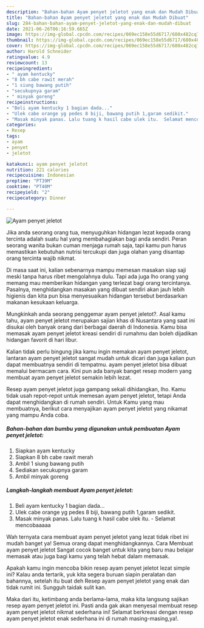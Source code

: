 ```yaml
---
description: "Bahan-bahan Ayam penyet jeletot yang enak dan Mudah Dibuat"
title: "Bahan-bahan Ayam penyet jeletot yang enak dan Mudah Dibuat"
slug: 284-bahan-bahan-ayam-penyet-jeletot-yang-enak-dan-mudah-dibuat
date: 2021-06-26T06:16:59.665Z
image: https://img-global.cpcdn.com/recipes/069ec158e55d6717/680x482cq70/ayam-penyet-jeletot-foto-resep-utama.jpg
thumbnail: https://img-global.cpcdn.com/recipes/069ec158e55d6717/680x482cq70/ayam-penyet-jeletot-foto-resep-utama.jpg
cover: https://img-global.cpcdn.com/recipes/069ec158e55d6717/680x482cq70/ayam-penyet-jeletot-foto-resep-utama.jpg
author: Harold Schneider
ratingvalue: 4.9
reviewcount: 13
recipeingredient:
- " ayam kentucky"
- "8 bh cabe rawit merah"
- "1 siung bawang putih"
- "secukupnya garam"
- " minyak goreng"
recipeinstructions:
- "Beli ayam kentucky 1 bagian dada..."
- "Ulek cabe orange yg pedes 8 biji, bawang putih 1,garam sedikit."
- "Masak minyak panas. Lalu tuang k hasil cabe ulek itu.  Selamat mencobaaaaa"
categories:
- Resep
tags:
- ayam
- penyet
- jeletot

katakunci: ayam penyet jeletot 
nutrition: 221 calories
recipecuisine: Indonesian
preptime: "PT39M"
cooktime: "PT40M"
recipeyield: "2"
recipecategory: Dinner

---
```



![Ayam penyet jeletot](https://img-global.cpcdn.com/recipes/069ec158e55d6717/680x482cq70/ayam-penyet-jeletot-foto-resep-utama.jpg)

Jika anda seorang orang tua, menyuguhkan hidangan lezat kepada orang tercinta adalah suatu hal yang membahagiakan bagi anda sendiri. Peran seorang  wanita bukan cuman menjaga rumah saja, tapi kamu pun harus memastikan kebutuhan nutrisi tercukupi dan juga olahan yang disantap orang tercinta wajib nikmat.

Di masa  saat ini, kalian sebenarnya mampu memesan masakan siap saji meski tanpa harus ribet mengolahnya dulu. Tapi ada juga lho orang yang memang mau memberikan hidangan yang terlezat bagi orang tercintanya. Pasalnya, menghidangkan masakan yang dibuat sendiri akan jauh lebih higienis dan kita pun bisa menyesuaikan hidangan tersebut berdasarkan makanan kesukaan keluarga. 



Mungkinkah anda seorang penggemar ayam penyet jeletot?. Asal kamu tahu, ayam penyet jeletot merupakan sajian khas di Nusantara yang saat ini disukai oleh banyak orang dari berbagai daerah di Indonesia. Kamu bisa memasak ayam penyet jeletot kreasi sendiri di rumahmu dan boleh dijadikan hidangan favorit di hari libur.

Kalian tidak perlu bingung jika kamu ingin memakan ayam penyet jeletot, lantaran ayam penyet jeletot sangat mudah untuk dicari dan juga kalian pun dapat membuatnya sendiri di tempatmu. ayam penyet jeletot bisa dibuat memalui bermacam cara. Kini pun ada banyak banget resep modern yang membuat ayam penyet jeletot semakin lebih lezat.

Resep ayam penyet jeletot juga gampang sekali dihidangkan, lho. Kamu tidak usah repot-repot untuk memesan ayam penyet jeletot, tetapi Anda dapat menghidangkan di rumah sendiri. Untuk Kamu yang mau membuatnya, berikut cara menyajikan ayam penyet jeletot yang nikamat yang mampu Anda coba.

<!--inarticleads1-->

##### Bahan-bahan dan bumbu yang digunakan untuk pembuatan Ayam penyet jeletot:

1. Siapkan  ayam kentucky
1. Siapkan 8 bh cabe rawit merah
1. Ambil 1 siung bawang putih
1. Sediakan secukupnya garam
1. Ambil  minyak goreng




<!--inarticleads2-->

##### Langkah-langkah membuat Ayam penyet jeletot:

1. Beli ayam kentucky 1 bagian dada...
1. Ulek cabe orange yg pedes 8 biji, bawang putih 1,garam sedikit.
1. Masak minyak panas. Lalu tuang k hasil cabe ulek itu.  - Selamat mencobaaaaa




Wah ternyata cara membuat ayam penyet jeletot yang lezat tidak ribet ini mudah banget ya! Semua orang dapat menghidangkannya. Cara Membuat ayam penyet jeletot Sangat cocok banget untuk kita yang baru mau belajar memasak atau juga bagi kamu yang telah hebat dalam memasak.

Apakah kamu ingin mencoba bikin resep ayam penyet jeletot lezat simple ini? Kalau anda tertarik, yuk kita segera buruan siapin peralatan dan bahannya, setelah itu buat deh Resep ayam penyet jeletot yang enak dan tidak rumit ini. Sungguh taidak sulit kan. 

Maka dari itu, ketimbang anda berlama-lama, maka kita langsung sajikan resep ayam penyet jeletot ini. Pasti anda gak akan menyesal membuat resep ayam penyet jeletot nikmat sederhana ini! Selamat berkreasi dengan resep ayam penyet jeletot enak sederhana ini di rumah masing-masing,ya!.

